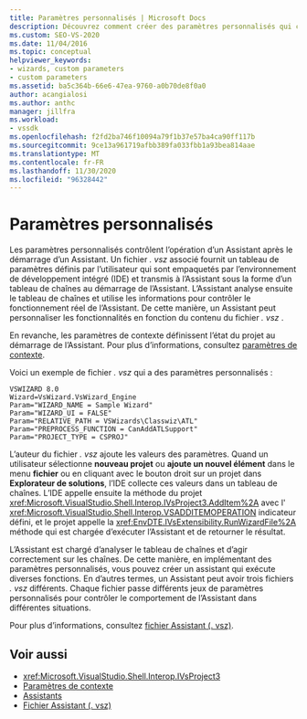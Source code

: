 ```yaml
---
title: Paramètres personnalisés | Microsoft Docs
description: Découvrez comment créer des paramètres personnalisés qui contrôlent le fonctionnement d’un Assistant après le démarrage d’un Assistant, en modifiant un fichier. vsz.
ms.custom: SEO-VS-2020
ms.date: 11/04/2016
ms.topic: conceptual
helpviewer_keywords:
- wizards, custom parameters
- custom parameters
ms.assetid: ba5c364b-66e6-47ea-9760-a0b70de8f0a0
author: acangialosi
ms.author: anthc
manager: jillfra
ms.workload:
- vssdk
ms.openlocfilehash: f2fd2ba746f10094a79f1b37e57ba4ca90ff117b
ms.sourcegitcommit: 9ce13a961719afbb389fa033fbb1a93bea814aae
ms.translationtype: MT
ms.contentlocale: fr-FR
ms.lasthandoff: 11/30/2020
ms.locfileid: "96328442"
---
```

# <a name="custom-parameters"></a>Paramètres personnalisés
Les paramètres personnalisés contrôlent l’opération d’un Assistant après le démarrage d’un Assistant. Un fichier *. vsz* associé fournit un tableau de paramètres définis par l’utilisateur qui sont empaquetés par l’environnement de développement intégré (IDE) et transmis à l’Assistant sous la forme d’un tableau de chaînes au démarrage de l’Assistant. L’Assistant analyse ensuite le tableau de chaînes et utilise les informations pour contrôler le fonctionnement réel de l’Assistant. De cette manière, un Assistant peut personnaliser les fonctionnalités en fonction du contenu du fichier *. vsz* .

 En revanche, les paramètres de contexte définissent l’état du projet au démarrage de l’Assistant. Pour plus d’informations, consultez [paramètres de contexte](../../extensibility/internals/context-parameters.md).

 Voici un exemple de fichier *. vsz* qui a des paramètres personnalisés :

```
VSWIZARD 8.0
Wizard=VsWizard.VsWizard_Engine
Param="WIZARD_NAME = Sample Wizard"
Param="WIZARD_UI = FALSE"
Param="RELATIVE_PATH = VSWizards\Classwiz\ATL"
Param="PREPROCESS_FUNCTION = CanAddATLSupport"
Param="PROJECT_TYPE = CSPROJ"
```

 L’auteur du fichier *. vsz* ajoute les valeurs des paramètres. Quand un utilisateur sélectionne **nouveau projet** ou **ajoute un nouvel élément** dans le menu **fichier** ou en cliquant avec le bouton droit sur un projet dans **Explorateur de solutions**, l’IDE collecte ces valeurs dans un tableau de chaînes. L’IDE appelle ensuite la méthode du projet <xref:Microsoft.VisualStudio.Shell.Interop.IVsProject3.AddItem%2A> avec l' <xref:Microsoft.VisualStudio.Shell.Interop.VSADDITEMOPERATION> indicateur défini, et le projet appelle la <xref:EnvDTE.IVsExtensibility.RunWizardFile%2A> méthode qui est chargée d’exécuter l’Assistant et de retourner le résultat.

 L’Assistant est chargé d’analyser le tableau de chaînes et d’agir correctement sur les chaînes. De cette manière, en implémentant des paramètres personnalisés, vous pouvez créer un assistant qui exécute diverses fonctions. En d’autres termes, un Assistant peut avoir trois fichiers *. vsz* différents. Chaque fichier passe différents jeux de paramètres personnalisés pour contrôler le comportement de l’Assistant dans différentes situations.

 Pour plus d’informations, consultez [fichier Assistant (. vsz)](../../extensibility/internals/wizard-dot-vsz-file.md).

## <a name="see-also"></a>Voir aussi
- <xref:Microsoft.VisualStudio.Shell.Interop.IVsProject3>
- [Paramètres de contexte](../../extensibility/internals/context-parameters.md)
- [Assistants](../../extensibility/internals/wizards.md)
- [Fichier Assistant (. vsz)](../../extensibility/internals/wizard-dot-vsz-file.md)
